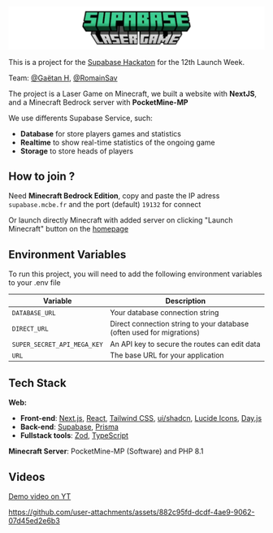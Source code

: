 
![image](https://github.com/Steellgold/minecraft-lw12/blob/stable/title.png?raw=true)

This is a project for the [Supabase Hackaton](https://supabase.com/blog/supabase-lw12-hackathon) for the 12th Launch Week.

Team: [@Gaëtan H](https://github.com/Steellgold), [@RomainSav](https://github.com/RomainSav)

The project is a Laser Game on Minecraft, we built a website with **NextJS**, and a Minecraft Bedrock server with **PocketMine-MP**

We use differents Supabase Service, such:
- **Database** for store players games and statistics
- **Realtime** to show real-time statistics of the ongoing game
- **Storage** to store heads of players



## How to join ?
Need **Minecraft Bedrock Edition**, copy and paste the IP adress `supabase.mcbe.fr` and the port (default) `19132` for connect

Or launch directly Minecraft with added server on clicking "Launch Minecraft" button on the [homepage](https://minecraft-lw12.vercel.app/)
## Environment Variables

To run this project, you will need to add the following environment variables to your .env file

| Variable                   | Description                       |
|----------------------------|-----------------------------------|
| `DATABASE_URL`              | Your database connection string |
| `DIRECT_URL`                | Direct connection string to your database (often used for migrations) |
| `SUPER_SECRET_API_MEGA_KEY` | An API key to secure the routes can edit data |
| `URL`                       | The base URL for your application |

## Tech Stack

**Web:**
  - **Front-end**: [Next.js](https://nextui.org/), [React](https://react.dev/), [Tailwind CSS](https://tailwindcss.com/), [ui/shadcn](https://ui.shadcn.com), [Lucide Icons](https://lucide.dev), [Day.js](https://day.js.org/)
  - **Back-end**: [Supabase](https://supabase.com), [Prisma](https://www.prisma.io/)
  - **Fullstack tools**: [Zod](https://zod.dev/), [TypeScript](https://www.typescriptlang.org/)

**Minecraft Server**: PocketMine-MP (Software) and PHP 8.1

## Videos

[Demo video on YT](https://www.youtube.com/watch?v=AMxJu8juYzs)

https://github.com/user-attachments/assets/882c95fd-dcdf-4ae9-9062-07d45ed2e6b3

